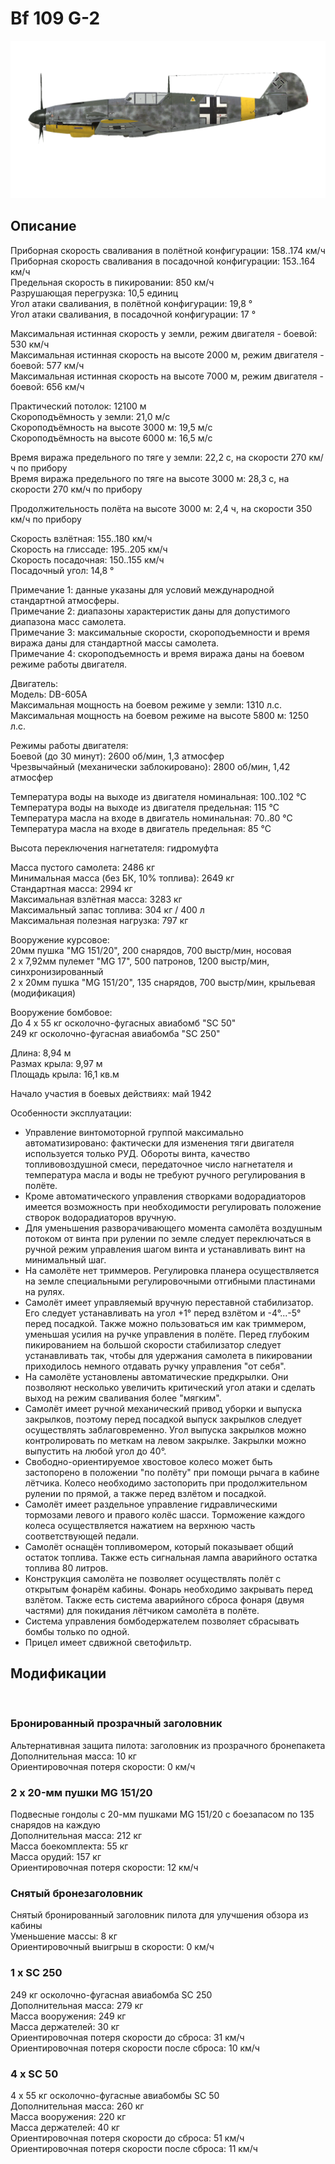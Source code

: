 # Bf 109 G-2  
  
![bf109g2](../images/bf109g2.png)  
  
## Описание  
  
Приборная скорость сваливания в полётной конфигурации: 158..174 км/ч  
Приборная скорость сваливания в посадочной конфигурации: 153..164 км/ч  
Предельная скорость в пикировании: 850 км/ч  
Разрушающая перегрузка: 10,5 единиц  
Угол атаки сваливания, в полётной конфигурации: 19,8 °  
Угол атаки сваливания, в посадочной конфигурации: 17 °  
  
Максимальная истинная скорость у земли, режим двигателя - боевой: 530 км/ч  
Максимальная истинная скорость на высоте 2000 м, режим двигателя - боевой: 577 км/ч  
Максимальная истинная скорость на высоте 7000 м, режим двигателя - боевой: 656 км/ч  
  
Практический потолок: 12100 м  
Скороподъёмность у земли: 21,0 м/с  
Скороподъёмность на высоте 3000 м: 19,5 м/с  
Скороподъёмность на высоте 6000 м: 16,5 м/с  
  
Время виража предельного по тяге у земли: 22,2 с, на скорости 270 км/ч по прибору  
Время виража предельного по тяге на высоте 3000 м: 28,3 с, на скорости 270 км/ч по прибору  
  
Продолжительность полёта на высоте 3000 м: 2,4 ч, на скорости 350 км/ч по прибору  
  
Скорость взлётная: 155..180 км/ч  
Скорость на глиссаде: 195..205 км/ч  
Скорость посадочная: 150..155 км/ч  
Посадочный угол: 14,8 °  
  
Примечание 1: данные указаны для условий международной стандартной атмосферы.  
Примечание 2: диапазоны характеристик даны для допустимого диапазона масс самолета.  
Примечание 3: максимальные скорости, скороподъемности и время виража даны для стандартной массы самолета.  
Примечание 4: скороподъемность и время виража даны на боевом режиме работы двигателя.  
  
Двигатель:  
Модель: DB-605A  
Максимальная мощность на боевом режиме у земли: 1310 л.с.  
Максимальная мощность на боевом режиме на высоте 5800 м: 1250 л.с.  
  
Режимы работы двигателя:  
Боевой (до 30 минут): 2600 об/мин, 1,3 атмосфер  
Чрезвычайный (механически заблокировано): 2800 об/мин, 1,42 атмосфер  
  
Температура воды на выходе из двигателя номинальная: 100..102 °С  
Температура воды на выходе из двигателя предельная: 115 °С  
Температура масла на входе в двигатель номинальная: 70..80 °С  
Температура масла на входе в двигатель предельная: 85 °С  
  
Высота переключения нагнетателя: гидромуфта   
  
Масса пустого самолета: 2486 кг  
Минимальная масса (без БК, 10% топлива): 2649 кг  
Стандартная масса: 2994 кг  
Максимальная взлётная масса: 3283 кг  
Максимальный запас топлива: 304 кг / 400 л  
Максимальная полезная нагрузка: 797 кг  
  
Вооружение курсовое:  
20мм пушка "MG 151/20", 200 снарядов, 700 выстр/мин, носовая  
2 x 7,92мм пулемет "MG 17", 500 патронов, 1200 выстр/мин, синхронизированный  
2 x 20мм пушка "MG 151/20", 135 снарядов, 700 выстр/мин, крыльевая (модификация)  
  
Вооружение бомбовое:  
До 4 x 55 кг осколочно-фугасных авиабомб "SC 50"  
249 кг осколочно-фугасная авиабомба "SC 250"  
  
Длина: 8,94 м  
Размах крыла: 9,97 м  
Площадь крыла: 16,1 кв.м  
  
Начало участия в боевых действиях: май 1942  
  
Особенности эксплуатации:  
- Управление винтомоторной группой максимально автоматизировано: фактически для изменения тяги двигателя используется только РУД. Обороты винта, качество топливовоздушной смеси, передаточное число нагнетателя и температура масла и воды не требуют ручного регулирования в полёте.  
- Кроме автоматического управления створками водорадиаторов имеется возможность при необходимости регулировать положение створок водорадиаторов вручную.  
- Для уменьшения разворачивающего момента самолёта воздушным потоком от винта при рулении по земле следует переключаться в ручной режим управления шагом винта и устанавливать винт на минимальный шаг.  
- На самолёте нет триммеров. Регулировка планера осуществляется на земле специальными регулировочными отгибными пластинами на рулях.  
- Самолёт имеет управляемый вручную переставной стабилизатор. Его следует устанавливать на угол +1° перед взлётом и -4°...-5° перед посадкой. Также можно пользоваться им как триммером, уменьшая усилия на ручке управления в полёте. Перед глубоким пикированием на большой скорости стабилизатор следует устанавливать так, чтобы для удержания самолета в пикировании приходилось немного отдавать ручку управления "от себя".  
- На самолёте установлены автоматические предкрылки. Они позволяют несколько увеличить критический угол атаки и сделать выход на режим сваливания более "мягким".  
- Самолёт имеет ручной механический привод уборки и выпуска закрылков, поэтому перед посадкой выпуск закрылков следует осуществлять заблаговременно. Угол выпуска закрылков можно контролировать по меткам на левом закрылке. Закрылки можно выпустить на любой угол до 40°.  
- Свободно-ориентируемое хвостовое колесо может быть застопорено в положении "по полёту" при помощи рычага в кабине лётчика. Колесо необходимо застопорить при продолжительном рулении по прямой, а также перед взлётом и посадкой.  
- Самолёт имеет раздельное управление гидравлическими тормозами левого и правого колёс шасси. Торможение каждого колеса осуществляется нажатием на верхнюю часть соответствующей педали.  
- Самолёт оснащён топливомером, который показывает общий остаток топлива. Также есть сигнальная лампа аварийного остатка топлива 80 литров.  
- Конструкция самолёта не позволяет осуществлять полёт с открытым фонарём кабины. Фонарь необходимо закрывать перед взлётом. Также есть система аварийного сброса фонаря (двумя частями) для покидания лётчиком самолёта в полёте.  
- Система управления бомбодержателем позволяет сбрасывать бомбы только по одной.  
- Прицел имеет сдвижной светофильтр.  
  
## Модификации  
  ﻿
  
### Бронированный прозрачный заголовник  
  
Альтернативная защита пилота: заголовник из прозрачного бронепакета  
Дополнительная масса: 10 кг  
Ориентировочная потеря скорости: 0 км/ч  
  
### 2 x 20-мм пушки MG 151/20  
  
Подвесные гондолы с 20-мм пушками MG 151/20 с боезапасом по 135 снарядов на каждую  
Дополнительная масса: 212 кг  
Масса боекомплекта: 55 кг  
Масса орудий: 157 кг  
Ориентировочная потеря скорости: 12 км/ч  ﻿
  
### Снятый бронезаголовник  
  
Снятый бронированный заголовник пилота для улучшения обзора из кабины  
Уменьшение массы: 8 кг  
Ориентировочный выигрыш в скорости: 0 км/ч  
  
### 1 x SC 250  
  
249 кг осколочно-фугасная авиабомба SC 250  
Дополнительная масса: 279 кг  
Масса вооружения: 249 кг  
Масса держателей: 30 кг  
Ориентировочная потеря скорости до сброса: 31 км/ч  
Ориентировочная потеря скорости после сброса: 10 км/ч  
  
### 4 x SC 50  
  
4 x 55 кг осколочно-фугасные авиабомбы SC 50  
Дополнительная масса: 260 кг  
Масса вооружения: 220 кг  
Масса держателей: 40 кг  
Ориентировочная потеря скорости до сброса: 51 км/ч  
Ориентировочная потеря скорости после сброса: 11 км/ч  